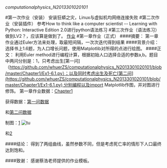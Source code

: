 _computationalphysics_N2013301020101_


#第一次作业（安装）
安装狂蟒之灾，Linux与虚拟机均网络连接失败
#第二次作业（安装插件）
参考How to think like a computer scientist -- Learning with Python: Interactive Edition 2.0进行python语法练习
#第三次作业（语法练习）
做到LV2？，应该算是做到了。
  [作业](https://github.com/whuerZS/computationalphysics_N2013301020101/blob/master/EX1%20LV1-lv2.py) 
#第一章作业（正式）
####摘要：
第一章作业通过Euler方法来处理，取最短间隔，一次次迭代得到结果
####背景介绍：
选择书上1.6题，为人口增长问题，使用Matplotlib对所得的点进行绘图。
####正文：
利用Euler method进行编程计算，根据初始人口选择合适的参数a,b。题目中两问分别是：1，只考虑出生[第一问]（https://github.com/whuerZS/computationalphysics_N2013301020101/blob/master/Chapter1/Ex1-6.1.py）；以及同时考虑出生及死亡[第二问](https://github.com/whuerZS/computationalphysics_N2013301020101/blob/master/Chapter1/Ex1-6.1.py),分别编程以及import Matplotlib作图，并对图进行修饰。
第一章作业数据：[Chapter1](https://github.com/whuerZS/computationalphysics_N2013301020101/tree/master/Chapter1)

获得数据：[第一问数据](https://github.com/whuerZS/computationalphysics_N2013301020101/blob/master/Chapter1/1-6.1.txt)

和[第二问数据](https://github.com/whuerZS/computationalphysics_N2013301020101/blob/master/Chapter1/1-6.2.txt)

制图：[1](https://github.com/whuerZS/computationalphysics_N2013301020101/blob/master/Chapter1/figure_6.1.png)
![tu](https://raw.githubusercontent.com/whuerZS/computationalphysics_N2013301020101/master/Chapter1/figure_6.2.png)

和[2](https://github.com/whuerZS/computationalphysics_N2013301020101/blob/master/Chapter1/figure_6.2.png)
![]()

####结论：
得到了两组曲线，虽然参数不同，但是考虑死亡率的情形下人口最终达到饱和。

####致谢：
感谢蔡浩老师提供的作业模板。










